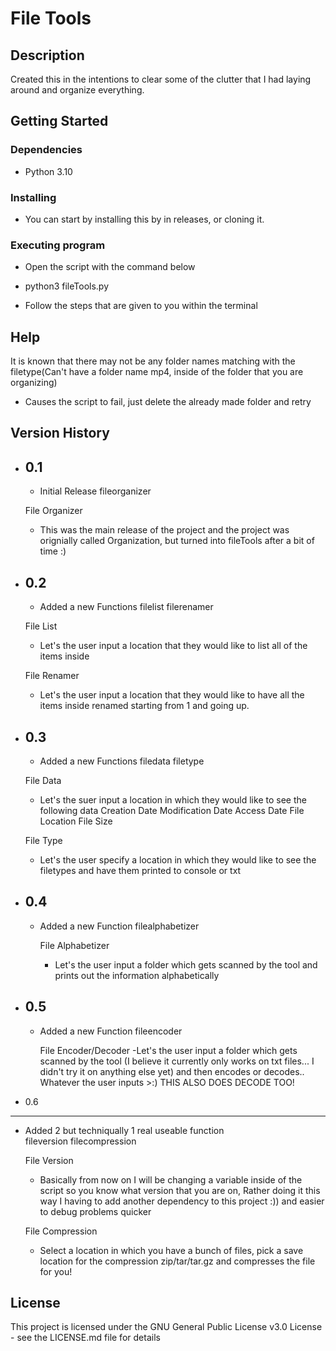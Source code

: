 # File Tools

## Description
Created this in the intentions to clear some of the clutter that I had laying around and organize everything.

## Getting Started

### Dependencies

* Python 3.10

### Installing

* You can start by installing this by in releases, or cloning it.


### Executing program
* Open the script with the command below

* python3 fileTools.py 

* Follow the steps that are given to you within the terminal

## Help
It is known that there may not be any folder names matching with the filetype(Can't have a folder name mp4, inside of the folder that you are organizing)

* Causes the script to fail, just delete the already made folder and retry

## Version History

* 0.1
   -------
    * Initial Release
    fileorganizer
    
    File Organizer 
    - This was the main release of the project and the project was orignially called Organization, but turned into fileTools after a bit of time :)
    
* 0.2
   -------
   * Added a new Functions 
   filelist
   filerenamer
   
   File List
   - Let's the user input a location that they would like to list all of the items inside
   
   File Renamer
   - Let's the user input a location that they would like to have all the items inside renamed starting from 1 and going up.
   
* 0.3
   -------
   * Added a new Functions 
   filedata
   filetype
   
   File Data
   - Let's the suer input a location in which they would like to see the following data
        Creation Date
        Modification Date
        Access Date
        File Location
        File Size
        
   File Type
   - Let's the user specify a location in which they would like to see the filetypes and have them printed to console or txt
   
 * 0.4
   -------
   * Added a new Function
     filealphabetizer
      
      File Alphabetizer
     -  Let's the user input a folder which gets scanned by the tool and prints out the information alphabetically 

 * 0.5
   -------
   * Added a new Function
     fileencoder
    
      File Encoder/Decoder
      -Let's the user input a folder which gets scanned by the tool (I believe it currently only works on txt files... I didn't try it on anything else yet) and then encodes or decodes.. Whatever the user inputs >:) THIS ALSO DOES DECODE TOO!
 
  * 0.6
  ------- 
  * Added 2 but techniqually 1 real useable function  
    fileversion
    filecompression
    
    File Version
    - Basically from now on I will be changing a variable inside of the script so you know what version that you are on, Rather doing it this way I having to add another dependency to this project :)) and easier to debug problems quicker

    File Compression
    - Select a location in which you have a bunch of files, pick a save location for the compression zip/tar/tar.gz and compresses the file for you!

## License

This project is licensed under the GNU General Public License v3.0 License - see the LICENSE.md file for details
